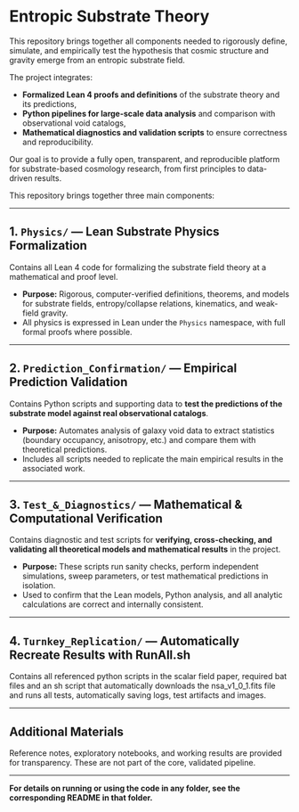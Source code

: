# Entropic Substrate Theory

This repository brings together all components needed to rigorously define, simulate, and empirically test the hypothesis that cosmic structure and gravity emerge from an entropic substrate field. 

The project integrates:
- **Formalized Lean 4 proofs and definitions** of the substrate theory and its predictions,
- **Python pipelines for large-scale data analysis** and comparison with observational void catalogs,
- **Mathematical diagnostics and validation scripts** to ensure correctness and reproducibility.

Our goal is to provide a fully open, transparent, and reproducible platform for substrate-based cosmology research, from first principles to data-driven results.


This repository brings together three main components:

---

## 1. `Physics/` — Lean Substrate Physics Formalization

Contains all Lean 4 code for formalizing the substrate field theory at a mathematical and proof level.
- **Purpose:** Rigorous, computer-verified definitions, theorems, and models for substrate fields, entropy/collapse relations, kinematics, and weak-field gravity.
- All physics is expressed in Lean under the `Physics` namespace, with full formal proofs where possible.

---

## 2. `Prediction_Confirmation/` — Empirical Prediction Validation

Contains Python scripts and supporting data to **test the predictions of the substrate model against real observational catalogs**.
- **Purpose:** Automates analysis of galaxy void data to extract statistics (boundary occupancy, anisotropy, etc.) and compare them with theoretical predictions.
- Includes all scripts needed to replicate the main empirical results in the associated work.

---

## 3. `Test_&_Diagnostics/` — Mathematical & Computational Verification

Contains diagnostic and test scripts for **verifying, cross-checking, and validating all theoretical models and mathematical results** in the project.
- **Purpose:** These scripts run sanity checks, perform independent simulations, sweep parameters, or test mathematical predictions in isolation.
- Used to confirm that the Lean models, Python analysis, and all analytic calculations are correct and internally consistent.

---

## 4. `Turnkey_Replication/` — Automatically Recreate Results with RunAll.sh

Contains all referenced python scripts in the scalar field paper, required bat files and an sh script that automatically downloads the nsa_v1_0_1.fits file and runs all tests, automatically saving logs, test artifacts and images.

---

## Additional Materials

Reference notes, exploratory notebooks, and working results are provided for transparency. These are not part of the core, validated pipeline.

---

**For details on running or using the code in any folder, see the corresponding README in that folder.**

